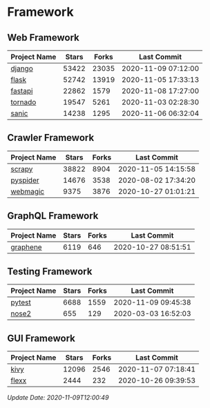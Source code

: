 # Framework

## Web Framework
| Project Name | Stars | Forks | Last Commit |
| ------------ | ----- | ----- | ----------- |
| [django](https://github.com/django/django) | 53422 | 23035 | 2020-11-09 07:12:00 |
| [flask](https://github.com/pallets/flask) | 52742 | 13919 | 2020-11-05 17:33:13 |
| [fastapi](https://github.com/tiangolo/fastapi) | 22862 | 1579 | 2020-11-08 17:27:00 |
| [tornado](https://github.com/tornadoweb/tornado) | 19547 | 5261 | 2020-11-03 02:28:30 |
| [sanic](https://github.com/huge-success/sanic) | 14238 | 1295 | 2020-11-06 06:32:04 |

## Crawler Framework
| Project Name | Stars | Forks | Last Commit |
| ------------ | ----- | ----- | ----------- |
| [scrapy](https://github.com/scrapy/scrapy) | 38822 | 8904 | 2020-11-05 14:15:58 |
| [pyspider](https://github.com/binux/pyspider) | 14676 | 3538 | 2020-08-02 17:34:20 |
| [webmagic](https://github.com/code4craft/webmagic) | 9375 | 3876 | 2020-10-27 01:01:21 |

## GraphQL Framework
| Project Name | Stars | Forks | Last Commit |
| ------------ | ----- | ----- | ----------- |
| [graphene](https://github.com/graphql-python/graphene) | 6119 | 646 | 2020-10-27 08:51:51 |

## Testing Framework
| Project Name | Stars | Forks | Last Commit |
| ------------ | ----- | ----- | ----------- |
| [pytest](https://github.com/pytest-dev/pytest) | 6688 | 1559 | 2020-11-09 09:45:38 |
| [nose2](https://github.com/nose-devs/nose2) | 655 | 129 | 2020-03-03 16:52:03 |

## GUI Framework
| Project Name | Stars | Forks | Last Commit |
| ------------ | ----- | ----- | ----------- |
| [kivy](https://github.com/kivy/kivy) | 12096 | 2546 | 2020-11-07 07:18:41 |
| [flexx](https://github.com/flexxui/flexx) | 2444 | 232 | 2020-10-26 09:39:53 |

*Update Date: 2020-11-09T12:00:49*